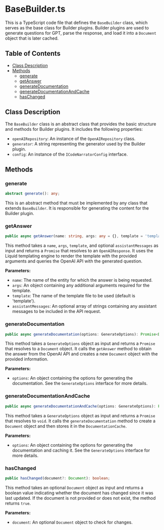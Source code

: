 # BaseBuilder.ts

This is a TypeScript code file that defines the `BaseBuilder` class, which serves as the base class for Builder plugins. Builder plugins are used to generate questions for GPT, parse the response, and load it into a `Document` object that is later cached.

## Table of Contents

- [Class Description](#class-description)
- [Methods](#methods)
  - [generate](#generate)
  - [getAnswer](#getanswer)
  - [generateDocumentation](#generatedocumentation)
  - [generateDocumentationAndCache](#generatedocumentationandcache)
  - [hasChanged](#haschanged)

## Class Description

The `BaseBuilder` class is an abstract class that provides the basic structure and methods for Builder plugins. It includes the following properties:

- `openAIRepository`: An instance of the `OpenAIRepository` class.
- `generator`: A string representing the generator used by the Builder plugin.
- `config`: An instance of the `ICodeNarratorConfig` interface.

## Methods

### generate

```typescript
abstract generate(): any;
```

This is an abstract method that must be implemented by any class that extends `BaseBuilder`. It is responsible for generating the content for the Builder plugin.

### getAnswer

```typescript
public async getAnswer(name: string, args: any = {}, template = 'template', assistantMessages?: string[]): Promise<OpenAIResponse>;
```

This method takes a `name`, `args`, `template`, and optional `assistantMessages` as input and returns a `Promise` that resolves to an `OpenAIResponse`. It uses the Liquid templating engine to render the template with the provided arguments and queries the OpenAI API with the generated question.

**Parameters:**

- `name`: The name of the entity for which the answer is being requested.
- `args`: An object containing any additional arguments required for the template.
- `template`: The name of the template file to be used (default is 'template').
- `assistantMessages`: An optional array of strings containing any assistant messages to be included in the API request.

### generateDocumentation

```typescript
public async generateDocumentation(options: GenerateOptions): Promise<Document>;
```

This method takes a `GenerateOptions` object as input and returns a `Promise` that resolves to a `Document` object. It calls the `getAnswer` method to obtain the answer from the OpenAI API and creates a new `Document` object with the provided information.

**Parameters:**

- `options`: An object containing the options for generating the documentation. See the `GenerateOptions` interface for more details.

### generateDocumentationAndCache

```typescript
public async generateDocumentationAndCache(options: GenerateOptions): Promise<void>;
```

This method takes a `GenerateOptions` object as input and returns a `Promise` that resolves to `void`. It calls the `generateDocumentation` method to create a `Document` object and then stores it in the `DocumentationCache`.

**Parameters:**

- `options`: An object containing the options for generating the documentation and caching it. See the `GenerateOptions` interface for more details.

### hasChanged

```typescript
public hasChanged(document?: Document): boolean;
```

This method takes an optional `Document` object as input and returns a boolean value indicating whether the document has changed since it was last updated. If the document is not provided or does not exist, the method returns `true`.

**Parameters:**

- `document`: An optional `Document` object to check for changes.